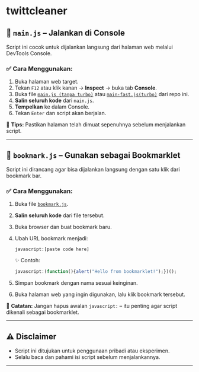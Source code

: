 # twittcleaner

## 🧪 `main.js` – Jalankan di Console

Script ini cocok untuk dijalankan langsung dari halaman web melalui DevTools Console.

### ✅ Cara Menggunakan:
1. Buka halaman web target.
2. Tekan `F12` atau klik kanan → **Inspect** → buka tab **Console**.
3. Buka file [`main.js (tanpa turbo)`](./main.js) atau [`main-fast.js(turbo)`](./main-fast.js) dari repo ini.
4. **Salin seluruh kode** dari `main.js`.
5. **Tempelkan** ke dalam Console.
6. Tekan `Enter` dan script akan berjalan.

📌 **Tips:** Pastikan halaman telah dimuat sepenuhnya sebelum menjalankan script.

---

## 🔖 `bookmark.js` – Gunakan sebagai Bookmarklet

Script ini dirancang agar bisa dijalankan langsung dengan satu klik dari bookmark bar.

### ✅ Cara Menggunakan:
1. Buka file [`bookmark.js`](./bookmark.js).
2. **Salin seluruh kode** dari file tersebut.
3. Buka browser dan buat bookmark baru.
4. Ubah URL bookmark menjadi:

    ```
    javascript:[paste code here]
    ```

    ✨ Contoh:

    ```javascript
    javascript:(function(){alert("Hello from bookmarklet!");})();
    ```

5. Simpan bookmark dengan nama sesuai keinginan.
6. Buka halaman web yang ingin digunakan, lalu klik bookmark tersebut.

📝 **Catatan:** Jangan hapus awalan `javascript:` – itu penting agar script dikenali sebagai bookmarklet.

---

## ⚠️ Disclaimer

- Script ini ditujukan untuk penggunaan pribadi atau eksperimen.
- Selalu baca dan pahami isi script sebelum menjalankannya.

---

